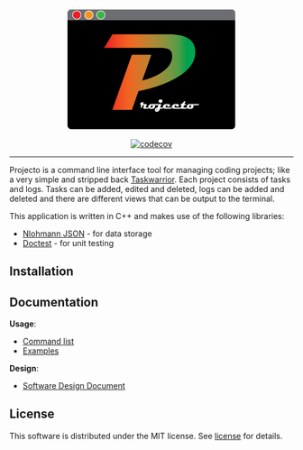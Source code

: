 <div align=center>

<img src="assets/projectoLogo.png" alt="logo" width="300">

<br>

[![codecov](https://codecov.io/github/zeshan-ops/project-management-cli-tool/branch/main/graph/badge.svg?token=7LSFDVM1F6)](https://codecov.io/github/zeshan-ops/project-management-cli-tool)

</div>


---

Projecto is a command line interface tool for managing coding projects; like a very simple and stripped back [Taskwarrior](https://github.com/GothenburgBitFactory/taskwarrior). Each project consists of tasks and logs. Tasks can be added, edited and deleted, logs can be added and deleted and there are different views that can be output to the terminal.

This application is written in C++ and makes use of the following libraries:
- [Nlohmann JSON](https://github.com/nlohmann/json) - for data storage
- [Doctest](https://github.com/doctest/doctest) - for unit testing

## Installation

## Documentation
**Usage**:
- [Command list](docs/usage/projectoCommandList.md)
- [Examples](docs/usage/examples.md)

**Design**:
- [Software Design Document](docs/design/softwareDesignDocument.md)

## License
This software is distributed under the MIT license. See [license](LICENSE) for details.







